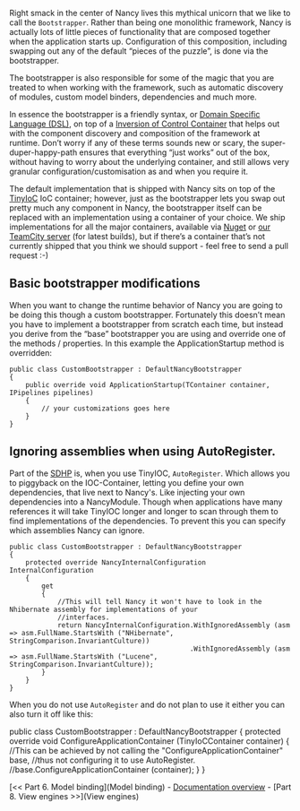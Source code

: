 Right smack in the center of Nancy lives this mythical unicorn that we like to call the `Bootstrapper`. Rather than being one monolithic framework, Nancy is actually lots of little pieces of functionality that are composed together when the application starts up. Configuration of this composition, including swapping out any of the default “pieces of the puzzle”, is done via the bootstrapper.

The bootstrapper is also responsible for some of the magic that you are treated to when working with the framework, such as automatic discovery of modules, custom model binders, dependencies and much more.

In essence the bootstrapper is a friendly syntax, or [Domain Specific Language (DSL)](http://en.wikipedia.org/wiki/Domain-specific_language), on top of a [Inversion of Control Container](http://en.wikipedia.org/wiki/Inversion_of_Control) that helps out with the component discovery and composition of the framework at runtime. Don’t worry if any of these terms sounds new or scary, the super-duper-happy-path ensures that everything “just works” out of the box, without having to worry about the underlying container, and still allows very granular configuration/customisation as and when you require it.

The default implementation that is shipped with Nancy sits on top of the [TinyIoC](https://github.com/grumpydev/TinyIoC) IoC container; however, just as the bootstrapper lets you swap out pretty much any component in Nancy, the bootstrapper itself can be replaced with an implementation using a container of your choice. We ship implementations for all the major containers, available via [Nuget](http://nuget.org) or [our TeamCity server](http://teamcity.codebetter.com/project.html?projectId=project112&tab=projectOverview&guest=true) (for latest builds), but if there’s a container that’s not currently shipped that you think we should support - feel free to send a pull request :-)

## Basic bootstrapper modifications

When you want to change the runtime behavior of Nancy you are going to be doing this though a custom bootstrapper. Fortunately this doesn’t mean you have to implement a bootstrapper from scratch each time, but instead you derive from the “base” bootstrapper you are using and override one of the methods / properties. In this example the ApplicationStartup method is overridden:

    public class CustomBootstrapper : DefaultNancyBootstrapper
    {
        public override void ApplicationStartup(TContainer container, IPipelines pipelines)
        {
            // your customizations goes here
        }
    }

## Ignoring assemblies when using AutoRegister.

Part of the [SDHP](https://github.com/NancyFx/Nancy/wiki/Introduction) is, when you use TinyIOC, `AutoRegister`. Which allows you to piggyback on the IOC-Container, letting you define your own dependencies, that live next to Nancy's. Like injecting your own dependencies into a NancyModule. Though when applications have many references it will take TinyIOC longer and longer to scan through them to find implementations of the dependencies. To prevent this you can specify which assemblies Nancy can ignore. 

    public class CustomBootstrapper : DefaultNancyBootstrapper
    {
        protected override NancyInternalConfiguration InternalConfiguration
        {
            get
            {
                //This will tell Nancy it won't have to look in the Nhibernate assembly for implementations of your
                //interfaces.
                return NancyInternalConfiguration.WithIgnoredAssembly (asm => asm.FullName.StartsWith ("NHibernate", StringComparison.InvariantCulture))
                                                 .WithIgnoredAssembly (asm => asm.FullName.StartsWith ("Lucene", StringComparison.InvariantCulture));
            }
        }
    }

When you do not use `AutoRegister` and do not plan to use it either you can also turn it off like this:

   public class CustomBootstrapper : DefaultNancyBootstrapper
   {
        protected override void ConfigureApplicationContainer (TinyIoCContainer container)
        {
            //This can be achieved by not calling the "ConfigureApplicationContainer" base,
            //thus not configuring it to use AutoRegister.
            //base.ConfigureApplicationContainer (container);
        }
   }

[<< Part 6. Model binding](Model binding) - [Documentation overview](Documentation) - [Part 8. View engines >>](View engines)